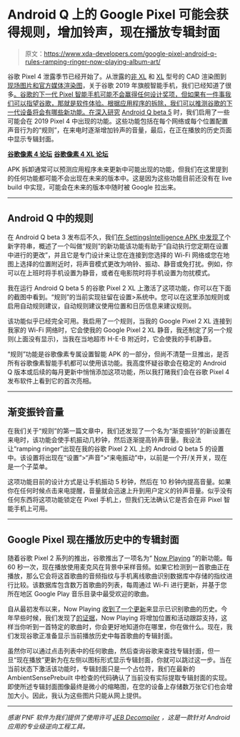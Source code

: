 # Android Q 上的 Google Pixel 可能会获得规则，增加铃声，现在播放专辑封面

> 原文：<https://www.xda-developers.com/google-pixel-android-q-rules-ramping-ringer-now-playing-album-art/>

谷歌 Pixel 4 泄露季节已经开始了。从泄露的[非 XL](https://www.xda-developers.com/google-pixel-4-leaked-renders/) 和 [XL](https://www.xda-developers.com/google-pixel-4-xl-render-notch-less-dual-front-cameras-triple-rear/) 型号的 CAD 渲染图到[现场图片和官方媒体渲染图](https://www.xda-developers.com/google-pixel-4-teaser/)，关于谷歌 2019 年旗舰智能手机，我们已经知道了很多[。谷歌的下一代 Pixel 智能手机可能不会赢得任何设计奖项，但如果有一件事我们可以指望谷歌，那就是软件体验。根据应用程序的拆除，我们可以推测谷歌的下一代设备将会有哪些新功能。在深入研究](https://www.xda-developers.com/google-pixel-4-leaks-rumors/) [Android Q beta 5](https://www.xda-developers.com/android-q-beta-5-rolling-out/) 时，我们启用了一些可能会在 2019 Pixel 4 中出现的功能。这些功能包括在每个网络或每个位置配置声音行为的“规则”，在来电时逐渐增加铃声的音量，最后，在正在播放的历史页面中显示专辑封面。

[**谷歌像素 4 论坛**](https://forum.xda-developers.com/pixel-4) **[谷歌像素 4 XL 论坛](https://forum.xda-developers.com/pixel-4-xl)**

APK 拆卸通常可以预测应用程序未来更新中可能出现的功能，但我们在这里提到的任何功能都可能不会出现在未来的版本中。这是因为这些功能目前还没有在 live build 中实现，可能会在未来的版本中随时被 Google 拉出来。

* * *

## Android Q 中的规则

在 Android Q beta 3 发布后不久，我们[在 SettingsIntelligence APK 中发现了](https://www.xda-developers.com/google-pixel-android-q-settings-routines/)个新字符串，概述了一个叫做“规则”的新功能该功能有助于“自动执行您定期在设置中进行的更改”，并且它是专门设计来让您在连接到您选择的 Wi-Fi 网络或您在地图上选择的位置附近时，将声音模式更改为响铃、振动、静音或免打扰。例如，你可以在上班时将手机设置为静音，或者在电影院时将手机设置为勿扰模式。

我在运行 Android Q beta 5 的谷歌 Pixel 2 XL 上激活了这项功能，你可以在下面的截图中看到。“规则”的当前实现驻留在设置>系统中。您可以在这里添加规则或启用自动规则建议，自动规则建议使用位置和日历信息来建议规则。

该功能似乎已经完全可用。我启用了一个规则，当我的 Google Pixel 2 XL 连接到我家的 Wi-Fi 网络时，它会使我的 Google Pixel 2 XL 静音，我还制定了另一个规则(上面没有显示)，当我在当地超市 H-E-B 附近时，它会使我的手机静音。

“规则”功能是谷歌像素专属设置智能 APK 的一部分，但尚不清楚一旦推出，是否所有谷歌像素智能手机都可以使用该功能。我高度怀疑谷歌会在稳定的 Android Q 版本或后续的每月更新中悄悄添加这项功能，所以我打赌我们会在谷歌 Pixel 4 发布软件上看到它的首次亮相。

* * *

## 渐变振铃音量

在我们关于“规则”的第一篇文章中，我们还发现了一个名为“渐变振铃”的新设置在来电时，该功能会使手机振动几秒钟，然后逐渐提高铃声音量。我设法让“ramping ringer”出现在我的谷歌 Pixel 2 XL 上的 Android Q beta 5 的设置中。该设置将出现在“设置”>“声音”>“来电振动”中，以前是一个开/关开关，现在是一个子菜单。

这项功能目前的设计方式是让手机振动 5 秒钟，然后在 10 秒钟内提高音量。如果你在任何时候点击来电提醒，音量就会迅速上升到用户定义的铃声音量。似乎没有任何东西将这项功能锁定在 Pixel 手机上，但我们无法确认它是否会在非 Pixel 智能手机上可用。

* * *

## Google Pixel 现在播放历史中的专辑封面

随着谷歌 Pixel 2 系列的推出，谷歌推出了一项名为“ [Now Playing](https://www.xda-developers.com/how-google-pixel-2-now-playing-works/) ”的新功能。每 60 秒一次，现在播放使用麦克风在背景中采样音频。如果它检测到一首歌曲正在播放，那么它会将这首歌曲的音频指纹与手机离线歌曲识别数据库中存储的指纹进行比较。该数据库包含数万首歌曲的列表，每周通过 Wi-Fi 进行更新，并基于您所在地区 Google Play 音乐目录中最受欢迎的歌曲。

自从最初发布以来，Now Playing [收到了一个更新](https://www.xda-developers.com/google-pixel-3-google-pixel-3-xl-specs-features-pricing-availability/)来显示已识别歌曲的历史。今年早些时候，我们发现了[的证据](https://www.xda-developers.com/google-pixel-now-playing-location-activity-tracking/)，Now Playing 将增加位置和活动跟踪支持，这样当你听到一首特定的歌曲时，你会更好地知道你在哪里，你在做什么。现在，我们发现谷歌正准备显示当前播放历史中每首歌曲的专辑封面。

虽然你可以通过点击列表中的任何歌曲，然后查询谷歌来查找专辑封面，但一旦“现在播放”更新为在左侧以图标形式显示专辑封面，你就可以跳过这一步。当在当前状态下激活该功能时，专辑封面只是一个占位符，我们在最新的 AmbientSensePrebuilt 中检查的代码确认了当前没有实际提取专辑封面的实现。即使所述专辑封面图像最终是微小的缩略图，在您的设备上存储数万张它们也会增加大小。因此，我认为这些图片只能从网上提供。

* * *

*感谢 PNF 软件为我们提供了使用许可 [JEB Decompiler](https://www.pnfsoftware.com/?aid=xdadev) ，这是一款针对 Android 应用的专业级逆向工程工具。*
